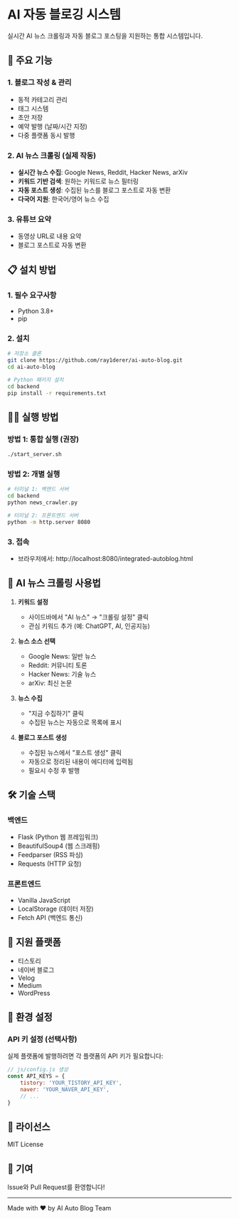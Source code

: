 # AI 자동 블로깅 시스템

실시간 AI 뉴스 크롤링과 자동 블로그 포스팅을 지원하는 통합 시스템입니다.

## 🚀 주요 기능

### 1. 블로그 작성 & 관리
- 동적 카테고리 관리
- 태그 시스템
- 초안 저장
- 예약 발행 (날짜/시간 지정)
- 다중 플랫폼 동시 발행

### 2. AI 뉴스 크롤링 (실제 작동)
- **실시간 뉴스 수집**: Google News, Reddit, Hacker News, arXiv
- **키워드 기반 검색**: 원하는 키워드로 뉴스 필터링
- **자동 포스트 생성**: 수집된 뉴스를 블로그 포스트로 자동 변환
- **다국어 지원**: 한국어/영어 뉴스 수집

### 3. 유튜브 요약
- 동영상 URL로 내용 요약
- 블로그 포스트로 자동 변환

## 📋 설치 방법

### 1. 필수 요구사항
- Python 3.8+
- pip

### 2. 설치
```bash
# 저장소 클론
git clone https://github.com/ray1derer/ai-auto-blog.git
cd ai-auto-blog

# Python 패키지 설치
cd backend
pip install -r requirements.txt
```

## 🏃‍♂️ 실행 방법

### 방법 1: 통합 실행 (권장)
```bash
./start_server.sh
```

### 방법 2: 개별 실행
```bash
# 터미널 1: 백엔드 서버
cd backend
python news_crawler.py

# 터미널 2: 프론트엔드 서버
python -m http.server 8080
```

### 3. 접속
- 브라우저에서: http://localhost:8080/integrated-autoblog.html

## 📰 AI 뉴스 크롤링 사용법

1. **키워드 설정**
   - 사이드바에서 "AI 뉴스" → "크롤링 설정" 클릭
   - 관심 키워드 추가 (예: ChatGPT, AI, 인공지능)

2. **뉴스 소스 선택**
   - Google News: 일반 뉴스
   - Reddit: 커뮤니티 토론
   - Hacker News: 기술 뉴스
   - arXiv: 최신 논문

3. **뉴스 수집**
   - "지금 수집하기" 클릭
   - 수집된 뉴스는 자동으로 목록에 표시

4. **블로그 포스트 생성**
   - 수집된 뉴스에서 "포스트 생성" 클릭
   - 자동으로 정리된 내용이 에디터에 입력됨
   - 필요시 수정 후 발행

## 🛠️ 기술 스택

### 백엔드
- Flask (Python 웹 프레임워크)
- BeautifulSoup4 (웹 스크래핑)
- Feedparser (RSS 파싱)
- Requests (HTTP 요청)

### 프론트엔드
- Vanilla JavaScript
- LocalStorage (데이터 저장)
- Fetch API (백엔드 통신)

## 📱 지원 플랫폼

- 티스토리
- 네이버 블로그
- Velog
- Medium
- WordPress

## 🔧 환경 설정

### API 키 설정 (선택사항)
실제 플랫폼에 발행하려면 각 플랫폼의 API 키가 필요합니다:

```javascript
// js/config.js 생성
const API_KEYS = {
    tistory: 'YOUR_TISTORY_API_KEY',
    naver: 'YOUR_NAVER_API_KEY',
    // ...
}
```

## 📝 라이선스

MIT License

## 🤝 기여

Issue와 Pull Request를 환영합니다!

---

Made with ❤️ by AI Auto Blog Team